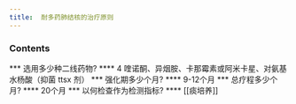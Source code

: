 ```yaml
---
title:  耐多药肺结核的治疗原则
--- 
```


### Contents
*** 选用多少种二线药物? 
**** 4 喹诺酮、异烟胺、卡那霉素或阿米卡星、对氨基水杨酸（抑菌 ttsx 剂）
*** 强化期多少个月?
**** 9-12个月
*** 总疗程多少个月?
**** 20个月
*** 以何检查作为检测指标?
**** [[痰培养]]

